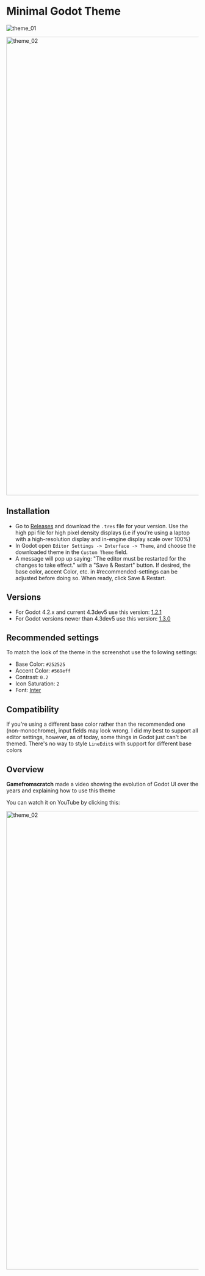 
# Minimal Godot Theme

![theme_01](https://github.com/passivestar/godot-minimal-theme/assets/60579014/84f7672b-2313-47f4-b4c5-0db7020756d7)

<img width="1200" alt="theme_02" src="https://github.com/passivestar/godot-minimal-theme/assets/60579014/c85e66c1-a3a2-4b2d-8f2f-e1e3a43b19e5">

## Installation

- Go to [Releases](https://github.com/passivestar/godot-minimal-theme/releases) and download the `.tres` file for your version. Use the high ppi file for high pixel density displays (i.e if you're using a laptop with a high-resolution display and in-engine display scale over 100%)
- In Godot open `Editor Settings -> Interface -> Theme`, and choose the downloaded theme in the `Custom Theme` field.
- A message will pop up saying: "The editor must be restarted for the changes to take effect." with a "Save & Restart" button. If desired, the base color, accent Color, etc. in #recommended-settings can be adjusted before doing so. When ready, click Save & Restart.

## Versions

- For Godot 4.2.x and current 4.3dev5 use this version: [1.2.1](https://github.com/passivestar/godot-minimal-theme/releases/tag/1.2.1)
- For Godot versions newer than 4.3dev5 use this version: [1.3.0](https://github.com/passivestar/godot-minimal-theme/releases/tag/1.3.0)

## Recommended settings

To match the look of the theme in the screenshot use the following settings:

- Base Color: `#252525`
- Accent Color: `#569eff`
- Contrast: `0.2`
- Icon Saturation: `2`
- Font: [Inter](https://rsms.me/inter/)

## Compatibility

If you're using a different base color rather than the recommended one (non-monochrome), input fields may look wrong. I did my best to support all editor settings, however, as of today, some things in Godot just can't be themed. There's no way to style `LineEdit`s with support for different base colors

## Overview

**Gamefromscratch** made a video showing the evolution of Godot UI over the years and explaining how to use this theme

You can watch it on YouTube by clicking this:

<a href="https://youtu.be/WmZq3UgOGKY"><img width="1200" alt="theme_02" src="https://github.com/passivestar/godot-minimal-theme/assets/60579014/7993fb01-1231-4c33-97da-fb3e24d09816"></a>
